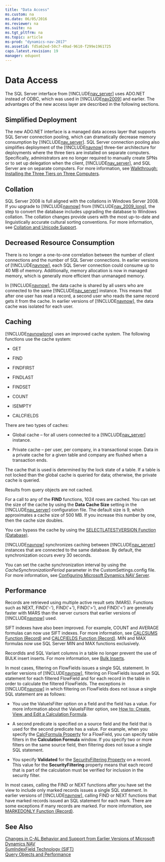 ```yaml
---
title: "Data Access"
ms.custom: na
ms.date: 06/05/2016
ms.reviewer: na
ms.suite: na
ms.tgt_pltfrm: na
ms.topic: article
ms-prod: "dynamics-nav-2017"
ms.assetid: fd5a62ed-50c7-49ad-9610-f299e1961725
caps.latest.revision: 19
manager: edupont
---
```

# Data Access
The SQL Server interface from [!INCLUDE[nav_server](includes/nav_server_md.md)] uses ADO.NET instead of ODBC, which was used in [!INCLUDE[nav2009](includes/nav2009_md.md)] and earlier. The advantages of the new access layer are described in the following sections.  
  
## Simplified Deployment  
 The new ADO.NET interface is a managed data access layer that supports SQL Server connection pooling, which can dramatically decrease memory consumption by [!INCLUDE[nav_server](includes/nav_server_md.md)]. SQL Server connection pooling also simplifies deployment of the [!INCLUDE[navnow](includes/navnow_md.md)] three-tier architecture for deployments where the three tiers are installed on separate computers. Specifically, administrators are no longer required to manually create SPNs or to set up delegation when the client, [!INCLUDE[nav_server](includes/nav_server_md.md)], and SQL Server are on separate computers. For more information, see [Walkthrough: Installing the Three Tiers on Three Computers](Walkthrough:%20Installing%20the%20Three%20Tiers%20on%20Three%20Computers.md).  
  
## Collation  
 SQL Server 2008 is full aligned with the collations in Windows Server 2008. If you upgrade to [!INCLUDE[navnow](includes/navnow_md.md)] from [!INCLUDE[nav_2009_long](includes/nav_2009_long_md.md)], the step to convert the database includes upgrading the database to Windows collation. The collation changes provide users with the most up-to-date and linguistically accurate cultural sorting conventions. For more information, see [Collation and Unicode Support](http://go.microsoft.com/fwlink/?LinkID=247971).  
  
## Decreased Resource Consumption  
 There is no longer a one-to-one correlation between the number of client connections and the number of SQL Server connections. In earlier versions of [!INCLUDE[navnow](includes/navnow_md.md)], each SQL Server connection could consume up to 40 MB of memory. Additionally, memory allocation is now in managed memory, which is generally more efficient than unmanaged memory.  
  
 In [!INCLUDE[navnow](includes/navnow_md.md)], the data cache is shared by all users who are connected to the same [!INCLUDE[nav_server](includes/nav_server_md.md)] instance. This means that after one user has read a record, a second user who reads the same record gets it from the cache. In earlier versions of [!INCLUDE[navnow](includes/navnow_md.md)], the data cache was isolated for each user.  
  
## Caching  
 [!INCLUDE[navnowlong](includes/navnowlong_md.md)] uses an improved cache system. The following functions use the cache system:  
  
-   GET  
  
-   FIND  
  
-   FINDFIRST  
  
-   FINDLAST  
  
-   FINDSET  
  
-   COUNT  
  
-   ISEMPTY  
  
-   CALCFIELDS  
  
 There are two types of caches:  
  
-   Global cache – for all users connected to a [!INCLUDE[nav_server](includes/nav_server_md.md)] instance.  
  
-   Private cache – per user, per company, in a transactional scope. Data in a private cache for a given table and company are flushed when a transaction ends.  
  
 The cache that is used is determined by the lock state of a table. If a table is not locked than the global cache is queried for data; otherwise, the private cache is queried.  
  
 Results from query objects are not cached.  
  
 For a call to any of the **FIND** functions, 1024 rows are cached. You can set the size of the cache by using the **Data Cache Size** setting in the [!INCLUDE[nav_server](includes/nav_server_md.md)] configuration file. The default size is 9, which approximates a cache size of 500 MB. If you increase this number by one, then the cache size doubles.  
  
 You can bypass the cache by using the [SELECTLATESTVERSION Function \(Database\)](SELECTLATESTVERSION-Function--Database-.md).  
  
 [!INCLUDE[navnow](includes/navnow_md.md)] synchronizes caching between [!INCLUDE[nav_server](includes/nav_server_md.md)] instances that are connected to the same database. By default, the synchronization occurs every 30 seconds.  
  
 You can set the cache synchronization interval by using the *CacheSynchronizationPeriod* parameter in the CustomSettings.config file. For more information, see [Configuring Microsoft Dynamics NAV Server](Configuring-Microsoft-Dynamics-NAV-Server.md).  
  
## Performance  
 Records are retrieved using multiple active result sets \(MARS\). Functions such as NEXT, FIND\('-'\), FIND\('+'\), FIND\('\>'\), and FIND\('\<'\) are generally faster with MARS than the server cursors that earlier versions of [!INCLUDE[navnow](includes/navnow_md.md)] used.  
  
 SIFT indexes have also been improved. For example, COUNT and AVERAGE formulas can now use SIFT indexes. For more information, see [CALCSUMS Function \(Record\)](CALCSUMS-Function--Record-.md) and [CALCFIELDS Function \(Record\)](CALCFIELDS-Function--Record-.md). MIN and MAX formulas now use SQL Server MIN and MAX functions exclusively.  
  
 RecordIds and SQL Variant columns in a table no longer prevent the use of BULK insert inserts. For more information, see [Bulk Inserts](Bulk-Inserts.md).  
  
 In most cases, filtering on FlowFields issues a single SQL statement. In earlier versions of [!INCLUDE[navnow](includes/navnow_md.md)], filtering on FlowFields issued an SQL statement for each filtered FlowField and for each record in the table in order to calculate the filtered FlowFields. The exceptions in [!INCLUDE[navnow](includes/navnow_md.md)] in which filtering on FlowFields does not issue a single SQL statement are as follows:  
  
-   You use the ValueIsFilter option on a field and the field has a value. For more information about the ValueIsFilter option, see [How to: Create, View, and Edit a Calculation Formula](How%20to:%20Create,%20View,%20and%20Edit%20a%20Calculation%20Formula.md).  
  
-   A second predicate is specified on a source field and the field that is used for the second predicate has a value. For example, when you specify the [CalcFormula Property](CalcFormula-Property.md) for a FlowField, you can specify table filters in the **Calculation Formula** window. If you specify two or more filters on the same source field, then filtering does not issue a single SQL statement.  
  
-   You specify **Validated** for the [SecurityFiltering Property](SecurityFiltering-Property.md) on a record. This value for the **SecurityFiltering** property means that each record that is part of the calculation must be verified for inclusion in the security filter.  
  
 In most cases, calling the FIND or NEXT functions after you have set the view to include only marked records issues a single SQL statement. In earlier versions of [!INCLUDE[navnow](includes/navnow_md.md)], calling FIND or NEXT functions that have marked records issued an SQL statement for each mark. There are some exceptions if many records are marked. For more information, see [MARKEDONLY Function \(Record\)](MARKEDONLY-Function--Record-.md).  
  
## See Also  
 [Changes in C-AL Behavior and Support from Earlier Versions of Microsoft Dynamics NAV](Changes-in-C-AL-Behavior-and-Support-from-Earlier-Versions-of-Microsoft-Dynamics-NAV.md)   
 [SumIndexField Technology \(SIFT\)](SumIndexField-Technology--SIFT-.md)   
 [Query Objects and Performance](Query-Objects-and-Performance.md)